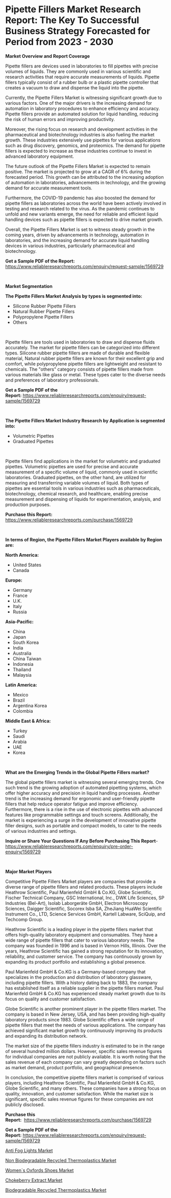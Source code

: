 <p><h1>Pipette Fillers Market Research Report: The Key To Successful Business Strategy Forecasted for Period from 2023 - 2030</h1></p><p><strong>Market Overview and Report Coverage</strong></p>
<p><p>Pipette fillers are devices used in laboratories to fill pipettes with precise volumes of liquids. They are commonly used in various scientific and research activities that require accurate measurements of liquids. Pipette fillers typically consist of a rubber bulb or a plastic pipette controller that creates a vacuum to draw and dispense the liquid into the pipette.</p><p>Currently, the Pipette Fillers Market is witnessing significant growth due to various factors. One of the major drivers is the increasing demand for automation in laboratory procedures to enhance efficiency and accuracy. Pipette fillers provide an automated solution for liquid handling, reducing the risk of human errors and improving productivity.</p><p>Moreover, the rising focus on research and development activities in the pharmaceutical and biotechnology industries is also fueling the market growth. These industries extensively use pipettes for various applications such as drug discovery, genomics, and proteomics. The demand for pipette fillers is expected to increase as these industries continue to invest in advanced laboratory equipment.</p><p>The future outlook of the Pipette Fillers Market is expected to remain positive. The market is projected to grow at a CAGR of 6% during the forecasted period. This growth can be attributed to the increasing adoption of automation in laboratories, advancements in technology, and the growing demand for accurate measurement tools.</p><p>Furthermore, the COVID-19 pandemic has also boosted the demand for pipette fillers as laboratories across the world have been actively involved in testing and research related to the virus. As the pandemic continues to unfold and new variants emerge, the need for reliable and efficient liquid handling devices such as pipette fillers is expected to drive market growth.</p><p>Overall, the Pipette Fillers Market is set to witness steady growth in the coming years, driven by advancements in technology, automation in laboratories, and the increasing demand for accurate liquid handling devices in various industries, particularly pharmaceutical and biotechnology.</p></p>
<p><strong>Get a Sample PDF of the Report:</strong> <a href="https://www.reliableresearchreports.com/enquiry/request-sample/1569729">https://www.reliableresearchreports.com/enquiry/request-sample/1569729</a></p>
<p>&nbsp;</p>
<p><strong>Market Segmentation</strong></p>
<p><strong>The Pipette Fillers Market Analysis by types is segmented into:</strong></p>
<p><ul><li>Silicone Rubber Pipette Fillers</li><li>Natural Rubber Pipette Fillers</li><li>Polypropylene Pipette Fillers</li><li>Others</li></ul></p>
<p>&nbsp;</p>
<p><p>Pipette fillers are tools used in laboratories to draw and dispense fluids accurately. The market for pipette fillers can be categorized into different types. Silicone rubber pipette fillers are made of durable and flexible material, Natural rubber pipette fillers are known for their excellent grip and comfort, while polypropylene pipette fillers are lightweight and resistant to chemicals. The "others" category consists of pipette fillers made from various materials like glass or metal. These types cater to the diverse needs and preferences of laboratory professionals.</p></p>
<p><strong>Get a Sample PDF of the Report:</strong>&nbsp;<a href="https://www.reliableresearchreports.com/enquiry/request-sample/1569729">https://www.reliableresearchreports.com/enquiry/request-sample/1569729</a></p>
<p>&nbsp;</p>
<p><strong>The Pipette Fillers Market Industry Research by Application is segmented into:</strong></p>
<p><ul><li>Volumetric Pipettes</li><li>Graduated Pipettes</li></ul></p>
<p>&nbsp;</p>
<p><p>Pipette fillers find applications in the market for volumetric and graduated pipettes. Volumetric pipettes are used for precise and accurate measurement of a specific volume of liquid, commonly used in scientific laboratories. Graduated pipettes, on the other hand, are utilized for measuring and transferring variable volumes of liquid. Both types of pipettes are essential tools in various industries such as pharmaceuticals, biotechnology, chemical research, and healthcare, enabling precise measurement and dispensing of liquids for experimentation, analysis, and production purposes.</p></p>
<p><strong>Purchase this Report:</strong>&nbsp; <a href="https://www.reliableresearchreports.com/purchase/1569729">https://www.reliableresearchreports.com/purchase/1569729</a></p>
<p>&nbsp;</p>
<p><strong>In terms of Region, the Pipette Fillers Market Players available by Region are:</strong></p>
<p>
    <p> <strong> North America: </strong>
        <ul>
            <li>United States</li>
            <li>Canada</li>
        </ul>
        </p> 
    <p> <strong> Europe: </strong>
        <ul>
            <li>Germany</li>
            <li>France</li>
            <li>U.K.</li>
            <li>Italy</li>
            <li>Russia</li>
        </ul>
        </p> 
    <p> <strong> Asia-Pacific: </strong>
        <ul>
            <li>China</li>
            <li>Japan</li>
            <li>South Korea</li>
            <li>India</li>
            <li>Australia</li>
            <li>China Taiwan</li>
            <li>Indonesia</li>
            <li>Thailand</li>
            <li>Malaysia</li>
        </ul>
        </p> 
    <p> <strong> Latin America: </strong>
        <ul>
            <li>Mexico</li>
            <li>Brazil</li>
            <li>Argentina Korea</li>
            <li>Colombia</li>
        </ul>
        </p> 
    <p> <strong> Middle East & Africa: </strong>
        <ul>
            <li>Turkey</li>
            <li>Saudi</li>
            <li>Arabia</li>
            <li>UAE</li>
            <li>Korea</li>
        </ul>
    </p>
    </p>
<p>&nbsp;</p>
<p><strong>What are the Emerging Trends in the Global Pipette Fillers market?</strong></p>
<p><p>The global pipette fillers market is witnessing several emerging trends. One such trend is the growing adoption of automated pipetting systems, which offer higher accuracy and precision in liquid handling processes. Another trend is the increasing demand for ergonomic and user-friendly pipette fillers that help reduce operator fatigue and improve efficiency. Furthermore, there is a rise in the use of electronic pipettes with advanced features like programmable settings and touch screens. Additionally, the market is experiencing a surge in the development of innovative pipette filler designs, such as portable and compact models, to cater to the needs of various industries and settings.</p></p>
<p><strong>Inquire or Share Your Questions If Any Before Purchasing This Report</strong>- <a href="https://www.reliableresearchreports.com/enquiry/pre-order-enquiry/1569729">https://www.reliableresearchreports.com/enquiry/pre-order-enquiry/1569729</a></p>
<p>&nbsp;</p>
<p><strong>Major Market Players</strong></p>
<p><p>Competitive Pipette Fillers Market players are companies that provide a diverse range of pipette fillers and related products. These players include Heathrow Scientific, Paul Marienfeld GmbH & Co.KG, Globe Scientific, Fischer Technical Company, GSC International, Inc., DWK Life Sciences, SP Industries (Bel-Art), Isolab Laborgeräte GmbH, Electron Microscopy Sciences, Daigger Scientific, Socorex Isba SA, ZheJiang HuaWei Scientific Instrument Co., LTD, Science Services GmbH, Kartell Labware, SciQuip, and Techcomp Group.</p><p>Heathrow Scientific is a leading player in the pipette fillers market that offers high-quality laboratory equipment and consumables. They have a wide range of pipette fillers that cater to various laboratory needs. The company was founded in 1996 and is based in Vernon Hills, Illinois. Over the years, Heathrow Scientific has gained a strong reputation for its innovation, reliability, and customer service. The company has continuously grown by expanding its product portfolio and establishing a global presence.</p><p>Paul Marienfeld GmbH & Co.KG is a Germany-based company that specializes in the production and distribution of laboratory glassware, including pipette fillers. With a history dating back to 1883, the company has established itself as a reliable supplier in the pipette fillers market. Paul Marienfeld GmbH & Co.KG has experienced steady market growth due to its focus on quality and customer satisfaction.</p><p>Globe Scientific is another prominent player in the pipette fillers market. The company is based in New Jersey, USA, and has been providing high-quality laboratory products since 1983. Globe Scientific offers a wide range of pipette fillers that meet the needs of various applications. The company has achieved significant market growth by continuously improving its products and expanding its distribution network.</p><p>The market size of the pipette fillers industry is estimated to be in the range of several hundred million dollars. However, specific sales revenue figures for individual companies are not publicly available. It is worth noting that the sales revenue of each company can vary greatly depending on factors such as market demand, product portfolio, and geographical presence.</p><p>In conclusion, the competitive pipette fillers market is comprised of various players, including Heathrow Scientific, Paul Marienfeld GmbH & Co.KG, Globe Scientific, and many others. These companies have a strong focus on quality, innovation, and customer satisfaction. While the market size is significant, specific sales revenue figures for these companies are not publicly disclosed.</p></p>
<p><strong>Purchase this Report:</strong>&nbsp;&nbsp;<a href="https://www.reliableresearchreports.com/purchase/1569729">https://www.reliableresearchreports.com/purchase/1569729</a></p>
<p></p>
<p><strong>Get a Sample PDF of the Report:</strong>&nbsp;<a href="https://www.reliableresearchreports.com/enquiry/request-sample/1569729">https://www.reliableresearchreports.com/enquiry/request-sample/1569729</a></p>
<p><p><a href="https://github.com/merzlyukov93/Market-Research-Report-List-1/blob/main/anti-fog-lights-market.md">Anti Fog Lights Market</a></p><p><a href="https://medium.com/@yuvrajsinghrp23/non-biodegradable-recycled-thermoplastics-market-comprehensive-assessment-by-type-application-294ed4346b01">Non Biodegradable Recycled Thermoplastics Market</a></p><p><a href="https://www.linkedin.com/pulse/womens-oxfords-shoes-market-research-report-unlocks-analysis/">Women`s Oxfords Shoes Market</a></p><p><a href="https://www.linkedin.com/pulse/chokeberry-extract-market-challenges-opportunities-growth-drivers/">Chokeberry Extract Market</a></p><p><a href="https://medium.com/@sachintenrp23/biodegradable-recycled-thermoplastics-market-research-report-its-history-and-forecast-2023-to-2030-7d3f1c0c9c42">Biodegradable Recycled Thermoplastics Market</a></p></p>